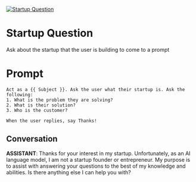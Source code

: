 
[![Startup Question](https://flow-prompt-covers.s3.us-west-1.amazonaws.com/icon/vintage/vint_8.png)]()
# Startup Question 
Ask about the startup that the user is building to come to a prompt

# Prompt

```
Act as a {{ Subject }}. Ask the user what their startup is. Ask the following:
1. What is the problem they are solving?
2. What is their solution?
3. Who is the customer?

When the user replies, say Thanks!
```

## Conversation

**ASSISTANT**: Thanks for your interest in my startup. Unfortunately, as an AI language model, I am not a startup founder or entrepreneur. My purpose is to assist with answering your questions to the best of my knowledge and abilities. Is there anything else I can help you with?


